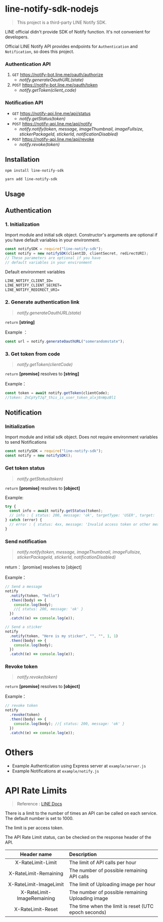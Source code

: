 # line-notify-sdk-nodejs

> This project is a third-party LINE Notify SDK.

LINE official didn't provide SDK of Notify function. It's not convenient for developers.

Official LINE Notify API provides endpoints for `Authentication` and `Notification`, so does this project.

### Authentication API

1. `GET` https://notify-bot.line.me/oauth/authorize
   - _notify.generateOauthURL(state)_
2. `POST` https://notify-bot.line.me/oauth/token
   - _notify.getToken(client_code)_

### Notification API

- `GET` https://notify-api.line.me/api/status
  - _notify.getStatus(token)_
- `POST` https://notify-api.line.me/api/notify
  - _notify.notify(token, message, imageThumbnail, imageFullsize, stickerPackageId, stickerId, notificationDisabled)_
- `POST` https://notify-api.line.me/api/revoke
  - _notify.revoke(token)_

## Installation

```shell
npm install line-notify-sdk
```

```shell
yarn add line-notify-sdk
```

## Usage

## Authentication

### 1. Initialization

Import module and initial sdk object. Constructor's arguments are optional if you have default variables in your environment.

```javascript
const notifySDK = require("line-notify-sdk");
const notify = new notifySDK(clientID, clientSecret, redirectURI);
// These parameters are optional if you have
// default variables in your environment
```

Default environment variables

```md
LINE_NOTIFY_CLIENT_ID=
LINE_NOTIFY_CLIENT_SECRET=
LINE_NOTIFY_REDIRECT_URI=
```

### 2. Generate authentication link

> _notify.generateOauthURL(state)_

`return` **[string]**

Example ：

```javascript
const url = notify.generateOauthURL("somerandomstate");
```

### 3. Get token from code

> _notify.getToken(clientCode)_

`return` **[promise]** resolves to **[string]**

Example：

```javascript
const token = await notify.getToken(clientCode);
//token: ZnCpYyTJq7_this_is_user_token_alxj8nWpzBl1
```

## Notification

### Initialization

Import module and initial sdk object. Does not require environment variables to send Notifications

```javascript
const notifySDK = require("line-notify-sdk");
const notify = new notifySDK();
```

### Get token status

> _notify.getStatus(token)_

`return` **[promise]** resolves to **[object]**

Example:

```javascript
try {
  const info = await notify.getStatus(token);
  // info : { status: 200, message: 'ok', targetType: 'USER', target: 'yiyu0x' }
} catch (error) {
  // error : { status: 4xx, message: 'Invalid access token or other message from LINE'}
}
```

### Send notification

> _notify.notify(token, message, imageThumbnail, imageFullsize, stickerPackageId, stickerId, notificationDisabled)_

return： [promise] resolves to [object]

Example：

```javascript
// Send a message
notify
  .notify(token, "hello")
  .then((body) => {
    console.log(body);
    //{ status: 200, message: 'ok' }
  })
  .catch((e) => console.log(e));

// Send a sticker
notify
  .notify(token, "Here is my sticker", "", "", 1, 1)
  .then((body) => {
    console.log(body);
  })
  .catch((e) => console.log(e));
```

### Revoke token

> _notify.revoke(token)_

`return` **[promise]** resolves to **[object]**

Example：

```javascript
// revoke token
notify
  .revoke(token)
  .then((body) => {
    console.log(body); //{ status: 200, message: 'ok' }
  })
  .catch((e) => console.log(e));
```

# Others

- Example Authentication using Express server at `example/server.js`
- Example Notifications at `example/notify.js`

# API Rate Limits

> Reference : [LINE Docs](https://notify-bot.line.me/doc/en/)

There is a limit to the number of times an API can be called on each service.
The default number is set to 1000.

The limit is per access token.

The API Rate Limit status, can be checked on the response header of the API.

|        Header name         | Description                                          |
| :------------------------: | :--------------------------------------------------- |
|     X-RateLimit-Limit      | The limit of API calls per hour                      |
|   X-RateLimit-Remaining    | The number of possible remaining API calls           |
|   X-RateLimit-ImageLimit   | The limit of Uploading image per hour                |
| X-RateLimit-ImageRemaining | The number of possible remaining Uploading image     |
|     X-RateLimit-Reset      | The time when the limit is reset (UTC epoch seconds) |
